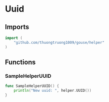 # Uuid

## Imports

```go
import (
	"github.com/thuongtruong1009/gouse/helper"
)
```
## Functions


### SampleHelperUUID

```go
func SampleHelperUUID() {
	println("New uuid: ", helper.UUID())
}
```
